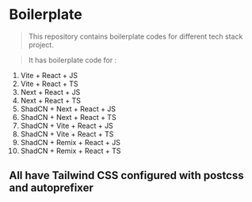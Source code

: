 # Boilerplate

> This repository contains boilerplate codes for different tech stack project.

> It has boilerplate code for :

1. Vite + React + JS
2. Vite + React + TS
3. Next + React + JS
4. Next + React + TS
5. ShadCN + Next + React + JS
6. ShadCN + Next + React + TS
7. ShadCN + Vite + React + JS
8. ShadCN + Vite + React + TS
9. ShadCN + Remix + React + JS
10. ShadCN + Remix + React + TS

## All have Tailwind CSS configured with postcss and autoprefixer
